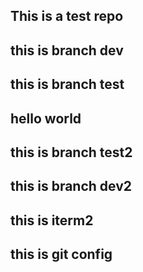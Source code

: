 ## This is a test repo

## this is branch dev

## this is branch test


## hello world

## this is branch test2
## this is branch dev2



## this is iterm2

## this is git config